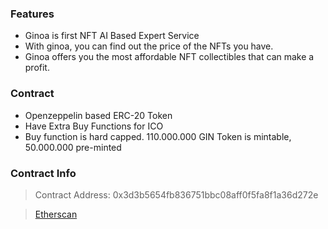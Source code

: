 ### Features

- Ginoa is first NFT AI Based Expert Service
- With ginoa, you can find out the price of the NFTs you have.
- Ginoa offers you the most affordable NFT collectibles that can make a profit.

### Contract
- Openzeppelin based ERC-20 Token
- Have Extra Buy Functions for ICO
- Buy function is hard capped. 110.000.000 GIN Token is mintable, 50.000.000 pre-minted


### Contract Info


> Contract Address: 0x3d3b5654fb836751bbc08aff0f5fa8f1a36d272e 

> [Etherscan](https://etherscan.io/address/0x3d3b5654fb836751bbc08aff0f5fa8f1a36d272e)
